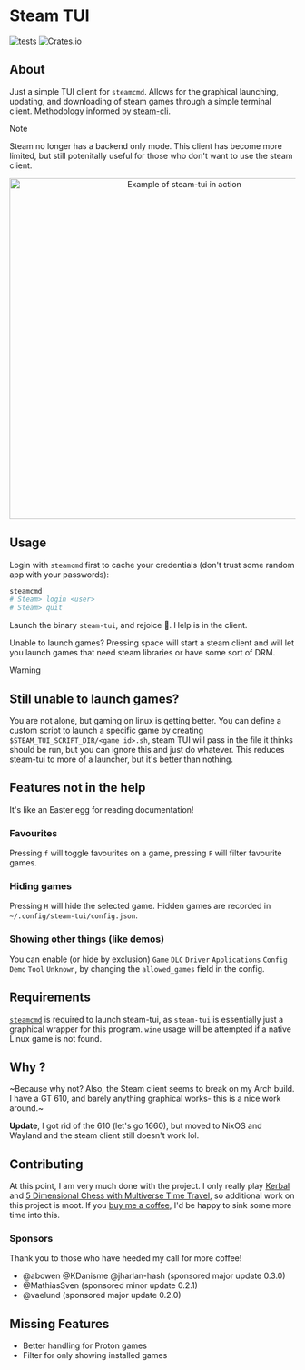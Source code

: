 # Steam TUI
[![tests](https://github.com/dmadisetti/steam-tui/actions/workflows/test.yml/badge.svg?branch=main)](https://github.com/dmadisetti/steam-tui/actions/workflows/test.yml) [![Crates.io](https://img.shields.io/crates/v/steam-tui.svg)](https://crates.io/crates/steam-tui)

## About
Just a simple TUI client for `steamcmd`. Allows for the graphical launching,
updating, and downloading of steam games through a simple terminal client.
Methodology informed by [steam-cli](https://github.com/berenm/steam-cli).

> [!NOTE]
> Steam no longer has a backend only mode. This client has become more limited,
> but still potenitally useful for those who don't want to use the steam client.

<p align="center">
  <img width="600" alt="Example of steam-tui in action" src="screenshot.png">
</p>

## Usage

Login with `steamcmd` first to cache your credentials (don't trust some random app with your passwords):
```bash
steamcmd
# Steam> login <user>
# Steam> quit
```
Launch the binary `steam-tui`, and rejoice :tada:. Help is in the client.

Unable to launch games? Pressing space will start a steam client and will let
you launch games that need steam libraries or have some sort of DRM.

> [!WARNING]
> ## Still unable to launch games?
>
> You are not alone, but gaming on linux is getting better. You can define a
> custom script to launch a specific game by creating
> `$STEAM_TUI_SCRIPT_DIR/<game id>.sh`, steam TUI will pass in the file it
> thinks should be run, but you can ignore this and just do whatever.
> This reduces steam-tui to more of a launcher, but it's better than nothing.

## Features not in the help

It's like an Easter egg for reading documentation!

### Favourites
Pressing `f` will toggle favourites on a game, pressing `F` will filter favourite games.

### Hiding games
Pressing `H` will hide the selected game. Hidden games are recorded in `~/.config/steam-tui/config.json`.

### Showing other things (like demos)
You can enable (or hide by exclusion) `Game` `DLC` `Driver` `Applications` `Config` `Demo` `Tool` `Unknown`, by changing the `allowed_games` field in the config.

## Requirements

[`steamcmd`](https://wiki.archlinux.org/title/steam#SteamCMD) is required to
launch steam-tui, as `steam-tui` is essentially just a graphical wrapper for
this program. `wine` usage will be attempted if a native Linux game is not
found.

## Why ?
~Because why not? Also, the Steam client seems to break on my Arch build. I have
a GT 610, and barely anything graphical works- this is a nice work around.~

**Update**, I got rid of the 610 (let's go 1660), but moved to NixOS and
Wayland and the steam client still doesn't work lol.

## Contributing

At this point, I am very much done with the project. I only really play
[Kerbal](https://www.kerbalspaceprogram.com/) and [5 Dimensional Chess with
Multiverse Time Travel](https://www.5dchesswithmultiversetimetravel.com/), so
additional work on this project is moot. If you [buy me a
coffee](https://github.com/sponsors/dmadisetti), I'd be happy to sink some more
time into this.

### Sponsors

Thank you to those who have heeded my call for more coffee!

 - @abowen @KDanisme @jharlan-hash (sponsored major update 0.3.0)
 - @MathiasSven (sponsored minor update 0.2.1)
 - @vaelund (sponsored major update 0.2.0)

## Missing Features

- Better handling for Proton games
- Filter for only showing installed games

